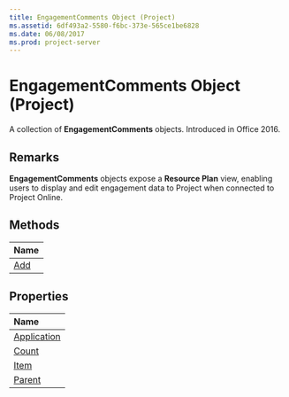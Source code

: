 ```yaml
---
title: EngagementComments Object (Project)
ms.assetid: 6df493a2-5580-f6bc-373e-565ce1be6828
ms.date: 06/08/2017
ms.prod: project-server
---
```



# EngagementComments Object (Project)

A collection of **EngagementComments** objects. Introduced in Office 2016.
 


## Remarks

 **EngagementComments** objects expose a **Resource Plan** view, enabling users to display and edit engagement data to Project when connected to Project Online.
 

 

## Methods
<a name="methods"> </a>



|**Name**|
|:-----|
|[Add](engagementcomments-add-method-project.md)|

## Properties
<a name="properties"> </a>



|**Name**|
|:-----|
|[Application](engagementcomments-application-property-project.md)|
|[Count](engagementcomments-count-property-project.md)|
|[Item](engagementcomments-item-property-project.md)|
|[Parent](engagementcomments-parent-property-project.md)|

